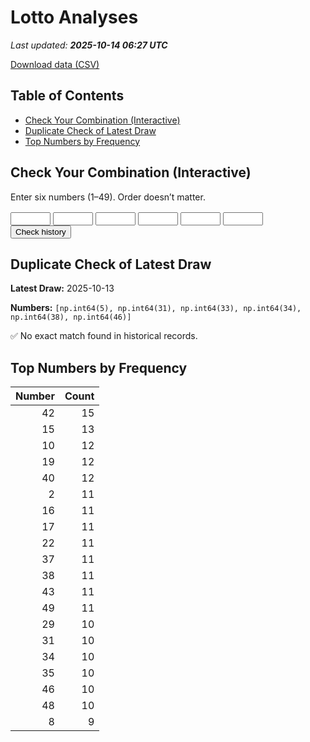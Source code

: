 # Lotto Analyses

_Last updated: **2025-10-14 06:27 UTC**_

[Download data (CSV)](./assets/sgtoto.csv)

## Table of Contents
- [Check Your Combination (Interactive)](#check-your-combination-(interactive))
- [Duplicate Check of Latest Draw](#duplicate-check-of-latest-draw)
- [Top Numbers by Frequency](#top-numbers-by-frequency)


## Check Your Combination (Interactive)

Enter six numbers (1–49). Order doesn’t matter.

<div id="combo-lookup" style="margin: 1rem 0;">
  <input id="n1" type="number" min="1" max="49" style="width:4rem;"> 
  <input id="n2" type="number" min="1" max="49" style="width:4rem;">
  <input id="n3" type="number" min="1" max="49" style="width:4rem;">
  <input id="n4" type="number" min="1" max="49" style="width:4rem;">
  <input id="n5" type="number" min="1" max="49" style="width:4rem;">
  <input id="n6" type="number" min="1" max="49" style="width:4rem;">
  <button id="lookup-btn">Check history</button>
  <div id="lookup-result" style="margin-top:0.5rem;font-weight:600;"></div>
</div>

<script src="./assets/lookup.js"></script>

## Duplicate Check of Latest Draw

**Latest Draw:** 2025-10-13

**Numbers:** `[np.int64(5), np.int64(31), np.int64(33), np.int64(34), np.int64(38), np.int64(46)]`

✅ No exact match found in historical records.

## Top Numbers by Frequency

| Number | Count |
|---:|---:|
| 42 | 15 |
| 15 | 13 |
| 10 | 12 |
| 19 | 12 |
| 40 | 12 |
| 2 | 11 |
| 16 | 11 |
| 17 | 11 |
| 22 | 11 |
| 37 | 11 |
| 38 | 11 |
| 43 | 11 |
| 49 | 11 |
| 29 | 10 |
| 31 | 10 |
| 34 | 10 |
| 35 | 10 |
| 46 | 10 |
| 48 | 10 |
| 8 | 9 |
